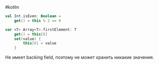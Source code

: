#kotlin 

``` kotlin
val Int.isEven: Boolean = 
	get() = this % 2 == 0

var <T> Array<T>.firstElement: T
	get() = this[0]
	set(value) {
		this[0] = value
	}
```

Не имеет backing field, поэтому не может хранить никакие значения.